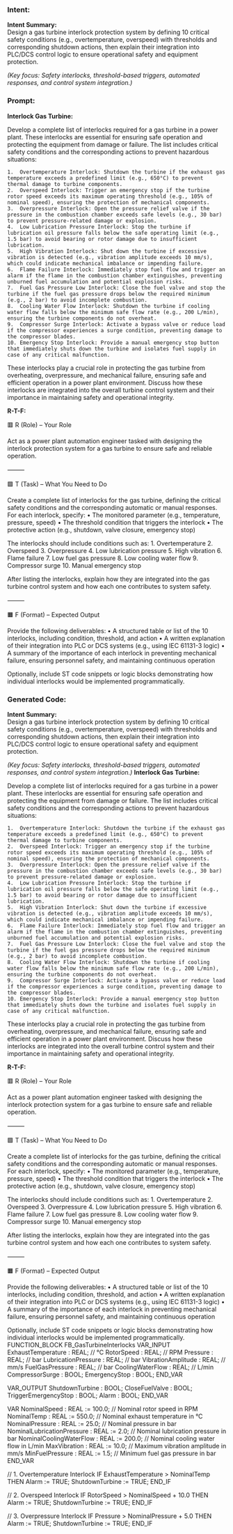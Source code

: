 ### Intent:
**Intent Summary:**  
Design a gas turbine interlock protection system by defining 10 critical safety conditions (e.g., overtemperature, overspeed) with thresholds and corresponding shutdown actions, then explain their integration into PLC/DCS control logic to ensure operational safety and equipment protection.  

*(Key focus: Safety interlocks, threshold-based triggers, automated responses, and control system integration.)*

### Prompt:
**Interlock Gas Turbine:**

Develop a complete list of interlocks required for a gas turbine in a power plant. These interlocks are essential for ensuring safe operation and protecting the equipment from damage or failure. The list includes critical safety conditions and the corresponding actions to prevent hazardous situations:

	1.	Overtemperature Interlock: Shutdown the turbine if the exhaust gas temperature exceeds a predefined limit (e.g., 650°C) to prevent thermal damage to turbine components.
	2.	Overspeed Interlock: Trigger an emergency stop if the turbine rotor speed exceeds its maximum operating threshold (e.g., 105% of nominal speed), ensuring the protection of mechanical components.
	3.	Overpressure Interlock: Open the pressure relief valve if the pressure in the combustion chamber exceeds safe levels (e.g., 30 bar) to prevent pressure-related damage or explosion.
	4.	Low Lubrication Pressure Interlock: Stop the turbine if lubrication oil pressure falls below the safe operating limit (e.g., 1.5 bar) to avoid bearing or rotor damage due to insufficient lubrication.
	5.	High Vibration Interlock: Shut down the turbine if excessive vibration is detected (e.g., vibration amplitude exceeds 10 mm/s), which could indicate mechanical imbalance or impending failure.
	6.	Flame Failure Interlock: Immediately stop fuel flow and trigger an alarm if the flame in the combustion chamber extinguishes, preventing unburned fuel accumulation and potential explosion risks.
	7.	Fuel Gas Pressure Low Interlock: Close the fuel valve and stop the turbine if the fuel gas pressure drops below the required minimum (e.g., 2 bar) to avoid incomplete combustion.
	8.	Cooling Water Flow Interlock: Shutdown the turbine if cooling water flow falls below the minimum safe flow rate (e.g., 200 L/min), ensuring the turbine components do not overheat.
	9.	Compressor Surge Interlock: Activate a bypass valve or reduce load if the compressor experiences a surge condition, preventing damage to the compressor blades.
	10.	Emergency Stop Interlock: Provide a manual emergency stop button that immediately shuts down the turbine and isolates fuel supply in case of any critical malfunction.

These interlocks play a crucial role in protecting the gas turbine from overheating, overpressure, and mechanical failure, ensuring safe and efficient operation in a power plant environment. Discuss how these interlocks are integrated into the overall turbine control system and their importance in maintaining safety and operational integrity.

**R-T-F:**

🟥 R (Role) – Your Role

Act as a power plant automation engineer tasked with designing the interlock protection system for a gas turbine to ensure safe and reliable operation.

⸻

🟩 T (Task) – What You Need to Do

Create a complete list of interlocks for the gas turbine, defining the critical safety conditions and the corresponding automatic or manual responses. For each interlock, specify:
	•	The monitored parameter (e.g., temperature, pressure, speed)
	•	The threshold condition that triggers the interlock
	•	The protective action (e.g., shutdown, valve closure, emergency stop)

The interlocks should include conditions such as:
	1.	Overtemperature
	2.	Overspeed
	3.	Overpressure
	4.	Low lubrication pressure
	5.	High vibration
	6.	Flame failure
	7.	Low fuel gas pressure
	8.	Low cooling water flow
	9.	Compressor surge
	10.	Manual emergency stop

After listing the interlocks, explain how they are integrated into the gas turbine control system and how each one contributes to system safety.

⸻

🟧 F (Format) – Expected Output

Provide the following deliverables:
	•	A structured table or list of the 10 interlocks, including condition, threshold, and action
	•	A written explanation of their integration into PLC or DCS systems (e.g., using IEC 61131-3 logic)
	•	A summary of the importance of each interlock in preventing mechanical failure, ensuring personnel safety, and maintaining continuous operation

Optionally, include ST code snippets or logic blocks demonstrating how individual interlocks would be implemented programmatically.

### Generated Code:
**Intent Summary:**  
Design a gas turbine interlock protection system by defining 10 critical safety conditions (e.g., overtemperature, overspeed) with thresholds and corresponding shutdown actions, then explain their integration into PLC/DCS control logic to ensure operational safety and equipment protection.  

*(Key focus: Safety interlocks, threshold-based triggers, automated responses, and control system integration.)*
**Interlock Gas Turbine:**

Develop a complete list of interlocks required for a gas turbine in a power plant. These interlocks are essential for ensuring safe operation and protecting the equipment from damage or failure. The list includes critical safety conditions and the corresponding actions to prevent hazardous situations:

	1.	Overtemperature Interlock: Shutdown the turbine if the exhaust gas temperature exceeds a predefined limit (e.g., 650°C) to prevent thermal damage to turbine components.
	2.	Overspeed Interlock: Trigger an emergency stop if the turbine rotor speed exceeds its maximum operating threshold (e.g., 105% of nominal speed), ensuring the protection of mechanical components.
	3.	Overpressure Interlock: Open the pressure relief valve if the pressure in the combustion chamber exceeds safe levels (e.g., 30 bar) to prevent pressure-related damage or explosion.
	4.	Low Lubrication Pressure Interlock: Stop the turbine if lubrication oil pressure falls below the safe operating limit (e.g., 1.5 bar) to avoid bearing or rotor damage due to insufficient lubrication.
	5.	High Vibration Interlock: Shut down the turbine if excessive vibration is detected (e.g., vibration amplitude exceeds 10 mm/s), which could indicate mechanical imbalance or impending failure.
	6.	Flame Failure Interlock: Immediately stop fuel flow and trigger an alarm if the flame in the combustion chamber extinguishes, preventing unburned fuel accumulation and potential explosion risks.
	7.	Fuel Gas Pressure Low Interlock: Close the fuel valve and stop the turbine if the fuel gas pressure drops below the required minimum (e.g., 2 bar) to avoid incomplete combustion.
	8.	Cooling Water Flow Interlock: Shutdown the turbine if cooling water flow falls below the minimum safe flow rate (e.g., 200 L/min), ensuring the turbine components do not overheat.
	9.	Compressor Surge Interlock: Activate a bypass valve or reduce load if the compressor experiences a surge condition, preventing damage to the compressor blades.
	10.	Emergency Stop Interlock: Provide a manual emergency stop button that immediately shuts down the turbine and isolates fuel supply in case of any critical malfunction.

These interlocks play a crucial role in protecting the gas turbine from overheating, overpressure, and mechanical failure, ensuring safe and efficient operation in a power plant environment. Discuss how these interlocks are integrated into the overall turbine control system and their importance in maintaining safety and operational integrity.

**R-T-F:**

🟥 R (Role) – Your Role

Act as a power plant automation engineer tasked with designing the interlock protection system for a gas turbine to ensure safe and reliable operation.

⸻

🟩 T (Task) – What You Need to Do

Create a complete list of interlocks for the gas turbine, defining the critical safety conditions and the corresponding automatic or manual responses. For each interlock, specify:
	•	The monitored parameter (e.g., temperature, pressure, speed)
	•	The threshold condition that triggers the interlock
	•	The protective action (e.g., shutdown, valve closure, emergency stop)

The interlocks should include conditions such as:
	1.	Overtemperature
	2.	Overspeed
	3.	Overpressure
	4.	Low lubrication pressure
	5.	High vibration
	6.	Flame failure
	7.	Low fuel gas pressure
	8.	Low cooling water flow
	9.	Compressor surge
	10.	Manual emergency stop

After listing the interlocks, explain how they are integrated into the gas turbine control system and how each one contributes to system safety.

⸻

🟧 F (Format) – Expected Output

Provide the following deliverables:
	•	A structured table or list of the 10 interlocks, including condition, threshold, and action
	•	A written explanation of their integration into PLC or DCS systems (e.g., using IEC 61131-3 logic)
	•	A summary of the importance of each interlock in preventing mechanical failure, ensuring personnel safety, and maintaining continuous operation

Optionally, include ST code snippets or logic blocks demonstrating how individual interlocks would be implemented programmatically.
FUNCTION_BLOCK FB_GasTurbineInterlocks
VAR_INPUT
    ExhaustTemperature : REAL; // °C
    RotorSpeed : REAL; // RPM
    Pressure : REAL; // bar
    LubricationPressure : REAL; // bar
    VibrationAmplitude : REAL; // mm/s
    FuelGasPressure : REAL; // bar
    CoolingWaterFlow : REAL; // L/min
    CompressorSurge : BOOL;
    EmergencyStop : BOOL;
END_VAR

VAR_OUTPUT
    ShutdownTurbine : BOOL;
    CloseFuelValve : BOOL;
    TriggerEmergencyStop : BOOL;
    Alarm : BOOL;
END_VAR

VAR
    NominalSpeed : REAL := 100.0; // Nominal rotor speed in RPM
    NominalTemp : REAL := 550.0; // Nominal exhaust temperature in °C
    NominalPressure : REAL := 25.0; // Nominal pressure in bar
    NominalLubricationPressure : REAL := 2.0; // Nominal lubrication pressure in bar
    NominalCoolingWaterFlow : REAL := 200.0; // Nominal cooling water flow in L/min
    MaxVibration : REAL := 10.0; // Maximum vibration amplitude in mm/s
    MinFuelPressure : REAL := 1.5; // Minimum fuel gas pressure in bar
END_VAR

// 1. Overtemperature Interlock
IF ExhaustTemperature > NominalTemp THEN
    Alarm := TRUE;
    ShutdownTurbine := TRUE;
END_IF

// 2. Overspeed Interlock
IF RotorSpeed > NominalSpeed + 10.0 THEN
    Alarm := TRUE;
    ShutdownTurbine := TRUE;
END_IF

// 3. Overpressure Interlock
IF Pressure > NominalPressure + 5.0 THEN
    Alarm := TRUE;
    ShutdownTurbine := TRUE;
END_IF
